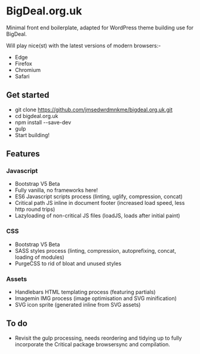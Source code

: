 # BigDeal.org.uk
Minimal front end boilerplate, adapted for WordPress theme building use for BigDeal.

Will play nice(st) with the latest versions of modern browsers:-
* Edge
* Firefox
* Chromium
* Safari

## Get started
* git clone https://github.com/jmsedwrdmnkme/bigdeal.org.uk.git
* cd bigdeal.org.uk
* npm install --save-dev
* gulp
* Start building!

## Features

### Javascript
* Bootstrap V5 Beta
* Fully vanilla, no frameworks here!
* ES6 Javascript scripts process (linting, uglify, compression, concat)
* Critical path JS inline in document footer (increased load speed, less http round trips)
* Lazyloading of non-critical JS files (loadJS, loads after initial paint)

### CSS
* Bootstrap V5 Beta
* SASS styles process (linting, compression, autoprefixing, concat, loading of modules)
* PurgeCSS to rid of bloat and unused styles

### Assets
* Handlebars HTML templating process (featuring partials)
* Imagemin IMG process (image optimisation and SVG minification)
* SVG icon sprite (generated inline from SVG assets)

## To do
* Revisit the gulp processing, needs reordering and tidying up to fully incorporate the Critical package browsersync and compilation.

